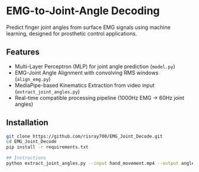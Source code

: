  # EMG-to-Joint-Angle Decoding

Predict finger joint angles from surface EMG signals using machine learning, designed for prosthetic control applications.

## Features
- Multi-Layer Perceptron (MLP) for joint angle prediction (`model.py`)
- EMG-Joint Angle Alignment with convolving RMS windows (`align_emg.py`)
- MediaPipe-based Kinematics Extraction from video input (`extract_joint_angles.py`)
- Real-time compatible processing pipeline (1000Hz EMG → 60Hz joint angles)

## Installation
```bash
git clone https://github.com/risray700/EMG_Joint_Decode.git
cd EMG_Joint_Decode
pip install -r requirements.txt

## Instructions
python extract_joint_angles.py --input hand_movement.mp4 --output angles.csv
